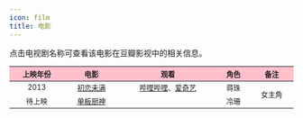 ```yaml
---
icon: film
title: 电影
---
```


点击电视剧名称可查看该电影在豆瓣影视中的相关信息。

<table style="text-align:center; font-size:90%; width:100%; display:table">
<thead>
<tr>
    <th style="background:pink">上映年份</th>
    <th style="background:pink">电影</th>
    <th style="background:pink">观看</th>
    <th style="background:pink">角色</th>
    <th style="background:pink">备注</th>
</tr>
</thead>
<tbody>
<tr>
    <td>2013</td>
    <td><a href="https://movie.douban.com/subject/10833971/" target="_blank" rel="noopener noreferrer">初恋未满</a></td>
    <td><a href="https://www.bilibili.com/bangumi/play/ss12498/" target="_blank" rel="noopener noreferrer">哔哩哔哩</a>、<a href="https://www.iqiyi.com/v_19rrfwl6lc.html" target="_blank" rel="noopener noreferrer">爱奇艺</a></td>
    <td>蒋珠</td>
    <td rowspan="2">女主角</td>
</tr>
<tr>
    <td>待上映</td>
    <td><a href="https://movie.douban.com/subject/27119587/" target="_blank" rel="noopener noreferrer">单板厨神</a></td>
    <td></td>
    <td>冷珊</td>
</tr>
</tbody>
</table>